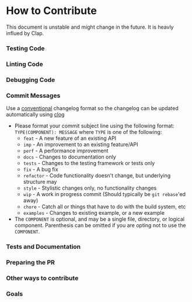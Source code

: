 # How to Contribute

This document is unstable and might change in the future. It is heavly influed by Clap.

### Testing Code

### Linting Code

### Debugging Code

### Commit Messages

Use a [conventional](https://github.com/ajoslin/conventional-changelog/blob/a5505865ff3dd710cf757f50530e73ef0ca641da/conventions/angular.md) changelog format so the changelog can be updated automatically using [clog](https://github.com/clog-tool/clog-cli)

 * Please format your commit subject line using the following format: `TYPE(COMPONENT): MESSAGE` where `TYPE` is one of the following:
    - `feat` - A new feature of an existing API
    - `imp`  - An improvement to an existing feature/API
    - `perf` - A performance improvement
    - `docs` - Changes to documentation only
    - `tests` - Changes to the testing framework or tests only
    - `fix` - A bug fix
    - `refactor` - Code functionality doesn't change, but underlying structure may
    - `style` - Stylistic changes only, no functionality changes
    - `wip` - A work in progress commit (Should typically be `git rebase`'ed away)
    - `chore` - Catch all or things that have to do with the build system, etc
    - `examples` - Changes to existing example, or a new example
 * The `COMPONENT` is optional, and may be a single file, directory, or logical component. Parenthesis can be omitted if you are opting not to use the `COMPONENT`.

### Tests and Documentation

### Preparing the PR

### Other ways to contribute

### Goals

